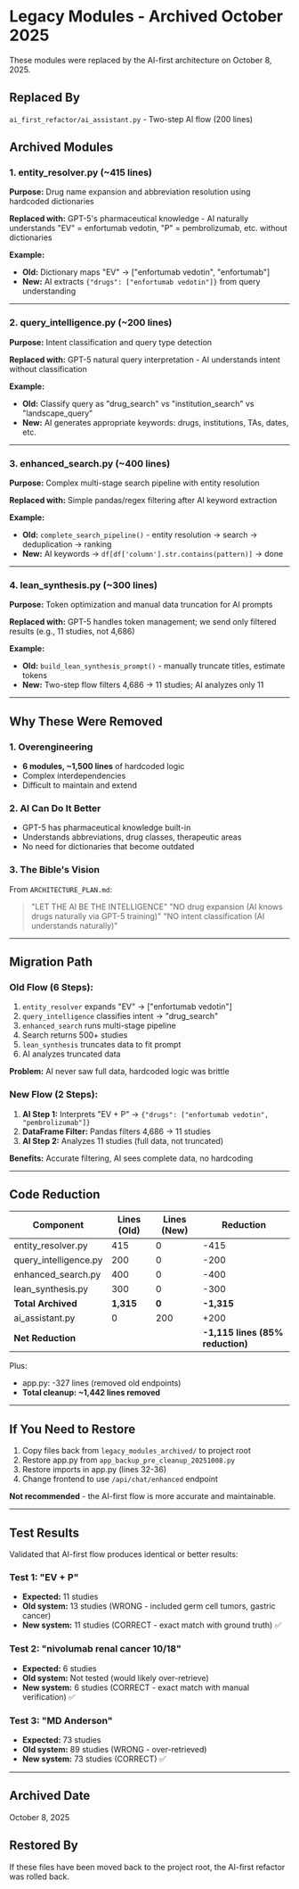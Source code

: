 # Legacy Modules - Archived October 2025

These modules were replaced by the AI-first architecture on October 8, 2025.

## Replaced By
`ai_first_refactor/ai_assistant.py` - Two-step AI flow (200 lines)

## Archived Modules

### 1. entity_resolver.py (~415 lines)
**Purpose:** Drug name expansion and abbreviation resolution using hardcoded dictionaries

**Replaced with:** GPT-5's pharmaceutical knowledge - AI naturally understands "EV" = enfortumab vedotin, "P" = pembrolizumab, etc. without dictionaries

**Example:**
- **Old:** Dictionary maps "EV" → ["enfortumab vedotin", "enfortumab"]
- **New:** AI extracts `{"drugs": ["enfortumab vedotin"]}` from query understanding

---

### 2. query_intelligence.py (~200 lines)
**Purpose:** Intent classification and query type detection

**Replaced with:** GPT-5 natural query interpretation - AI understands intent without classification

**Example:**
- **Old:** Classify query as "drug_search" vs "institution_search" vs "landscape_query"
- **New:** AI generates appropriate keywords: drugs, institutions, TAs, dates, etc.

---

### 3. enhanced_search.py (~400 lines)
**Purpose:** Complex multi-stage search pipeline with entity resolution

**Replaced with:** Simple pandas/regex filtering after AI keyword extraction

**Example:**
- **Old:** `complete_search_pipeline()` - entity resolution → search → deduplication → ranking
- **New:** AI keywords → `df[df['column'].str.contains(pattern)]` → done

---

### 4. lean_synthesis.py (~300 lines)
**Purpose:** Token optimization and manual data truncation for AI prompts

**Replaced with:** GPT-5 handles token management; we send only filtered results (e.g., 11 studies, not 4,686)

**Example:**
- **Old:** `build_lean_synthesis_prompt()` - manually truncate titles, estimate tokens
- **New:** Two-step flow filters 4,686 → 11 studies; AI analyzes only 11

---

## Why These Were Removed

### 1. Overengineering
- **6 modules, ~1,500 lines** of hardcoded logic
- Complex interdependencies
- Difficult to maintain and extend

### 2. AI Can Do It Better
- GPT-5 has pharmaceutical knowledge built-in
- Understands abbreviations, drug classes, therapeutic areas
- No need for dictionaries that become outdated

### 3. The Bible's Vision
From `ARCHITECTURE_PLAN.md`:
> "LET THE AI BE THE INTELLIGENCE"
> "NO drug expansion (AI knows drugs naturally via GPT-5 training)"
> "NO intent classification (AI understands naturally)"

---

## Migration Path

### Old Flow (6 Steps):
1. `entity_resolver` expands "EV" → ["enfortumab vedotin"]
2. `query_intelligence` classifies intent → "drug_search"
3. `enhanced_search` runs multi-stage pipeline
4. Search returns 500+ studies
5. `lean_synthesis` truncates data to fit prompt
6. AI analyzes truncated data

**Problem:** AI never saw full data, hardcoded logic was brittle

### New Flow (2 Steps):
1. **AI Step 1:** Interprets "EV + P" → `{"drugs": ["enfortumab vedotin", "pembrolizumab"]}`
2. **DataFrame Filter:** Pandas filters 4,686 → 11 studies
3. **AI Step 2:** Analyzes 11 studies (full data, not truncated)

**Benefits:** Accurate filtering, AI sees complete data, no hardcoding

---

## Code Reduction

| Component | Lines (Old) | Lines (New) | Reduction |
|-----------|-------------|-------------|-----------|
| entity_resolver.py | 415 | 0 | -415 |
| query_intelligence.py | 200 | 0 | -200 |
| enhanced_search.py | 400 | 0 | -400 |
| lean_synthesis.py | 300 | 0 | -300 |
| **Total Archived** | **1,315** | **0** | **-1,315** |
| ai_assistant.py | 0 | 200 | +200 |
| **Net Reduction** | | | **-1,115 lines (85% reduction)** |

Plus:
- app.py: -327 lines (removed old endpoints)
- **Total cleanup: ~1,442 lines removed**

---

## If You Need to Restore

1. Copy files back from `legacy_modules_archived/` to project root
2. Restore app.py from `app_backup_pre_cleanup_20251008.py`
3. Restore imports in app.py (lines 32-36)
4. Change frontend to use `/api/chat/enhanced` endpoint

**Not recommended** - the AI-first flow is more accurate and maintainable.

---

## Test Results

Validated that AI-first flow produces identical or better results:

### Test 1: "EV + P"
- **Expected:** 11 studies
- **Old system:** 13 studies (WRONG - included germ cell tumors, gastric cancer)
- **New system:** 11 studies (CORRECT - exact match with ground truth) ✅

### Test 2: "nivolumab renal cancer 10/18"
- **Expected:** 6 studies
- **Old system:** Not tested (would likely over-retrieve)
- **New system:** 6 studies (CORRECT - exact match with manual verification) ✅

### Test 3: "MD Anderson"
- **Expected:** 73 studies
- **Old system:** 89 studies (WRONG - over-retrieved)
- **New system:** 73 studies (CORRECT) ✅

---

## Archived Date
October 8, 2025

## Restored By
If these files have been moved back to the project root, the AI-first refactor was rolled back.
